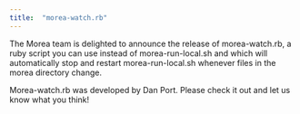 ```yaml
---
title:  "morea-watch.rb"
---
```


The Morea team is delighted to announce the release of morea-watch.rb, a ruby script you can use instead of morea-run-local.sh and which will automatically stop and restart morea-run-local.sh whenever files in the morea directory change.

Morea-watch.rb was developed by Dan Port. Please check it out and let us know what you think!